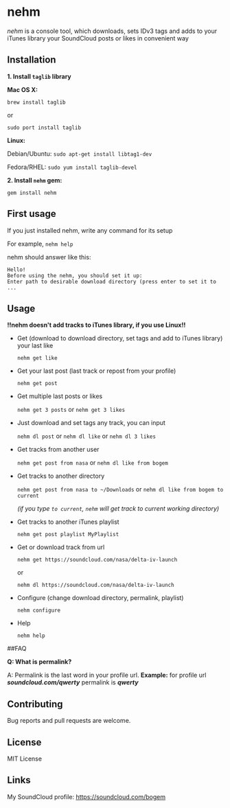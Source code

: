 # nehm

*nehm* is a console tool, which downloads, sets IDv3 tags and adds to your iTunes library your SoundCloud posts or likes in convenient way

## Installation

**1. Install `taglib` library**

**Mac OS X:**

`brew install taglib`

or

`sudo port install taglib`

**Linux:**

Debian/Ubuntu: `sudo apt-get install libtag1-dev`

Fedora/RHEL: `sudo yum install taglib-devel`

**2. Install `nehm` gem:**

`gem install nehm`

## First usage

If you just installed nehm, write any command for its setup

For example, `nehm help`

nehm should answer like this:
```
Hello!
Before using the nehm, you should set it up:
Enter path to desirable download directory (press enter to set it to ...
```

## Usage

**!!nehm doesn't add tracks to iTunes library, if you use Linux!!**

* Get (download to download directory, set tags and add to iTunes library) your last like

  `nehm get like`

* Get your last post (last track or repost from your profile)

  `nehm get post`

* Get multiple last posts or likes

  `nehm get 3 posts` or `nehm get 3 likes`

* Just download and set tags any track, you can input

  `nehm dl post` or `nehm dl like` or `nehm dl 3 likes`

* Get tracks from another user

  `nehm get post from nasa` or `nehm dl like from bogem`

* Get tracks to another directory

  `nehm get post from nasa to ~/Downloads` or `nehm dl like from bogem to current`

  *(if you type `to current`, `nehm` will get track to current working directory)*

* Get tracks to another iTunes playlist

  `nehm get post playlist MyPlaylist`

* Get or download track from url

  `nehm get https://soundcloud.com/nasa/delta-iv-launch`

  or

  `nehm dl https://soundcloud.com/nasa/delta-iv-launch`

* Configure (change download directory, permalink, playlist)

  `nehm configure`

* Help

  `nehm help`

##FAQ

**Q: What is permalink?**

A: Permalink is the last word in your profile url. **Example:** for profile url ***soundcloud.com/qwerty*** permalink is ***qwerty***

## Contributing

Bug reports and pull requests are welcome.

## License

MIT License

## Links

My SoundCloud profile: https://soundcloud.com/bogem
